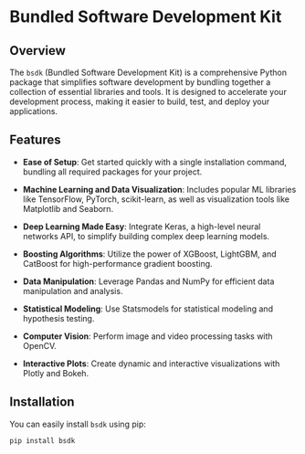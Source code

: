# Bundled Software Development Kit

## Overview

The `bsdk` (Bundled Software Development Kit) is a comprehensive Python package that simplifies software development by bundling together a collection of essential libraries and tools. It is designed to accelerate your development process, making it easier to build, test, and deploy your applications.

## Features

- **Ease of Setup**: Get started quickly with a single installation command, bundling all required packages for your project.

- **Machine Learning and Data Visualization**: Includes popular ML libraries like TensorFlow, PyTorch, scikit-learn, as well as visualization tools like Matplotlib and Seaborn.

- **Deep Learning Made Easy**: Integrate Keras, a high-level neural networks API, to simplify building complex deep learning models.

- **Boosting Algorithms**: Utilize the power of XGBoost, LightGBM, and CatBoost for high-performance gradient boosting.

- **Data Manipulation**: Leverage Pandas and NumPy for efficient data manipulation and analysis.

- **Statistical Modeling**: Use Statsmodels for statistical modeling and hypothesis testing.

- **Computer Vision**: Perform image and video processing tasks with OpenCV.

- **Interactive Plots**: Create dynamic and interactive visualizations with Plotly and Bokeh.

## Installation

You can easily install `bsdk` using pip:

```bash
pip install bsdk
